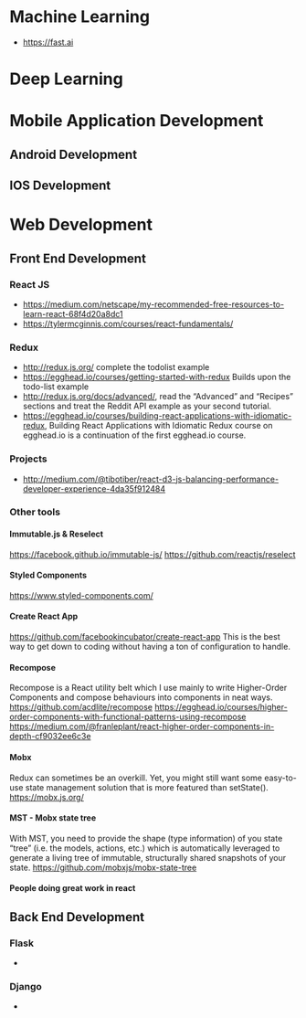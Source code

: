 # Machine Learning
- https://fast.ai

# Deep Learning

# Mobile Application Development

## Android Development

## IOS Development

# Web Development 

## Front End Development 
	
### React JS
- https://medium.com/netscape/my-recommended-free-resources-to-learn-react-68f4d20a8dc1
- https://tylermcginnis.com/courses/react-fundamentals/

### Redux
- http://redux.js.org/ complete the todolist example
- https://egghead.io/courses/getting-started-with-redux Builds upon the todo-list example
- http://redux.js.org/docs/advanced/, read the “Advanced” and “Recipes” sections and treat the Reddit API example as your second tutorial.
- https://egghead.io/courses/building-react-applications-with-idiomatic-redux, Building React Applications with Idiomatic Redux course on egghead.io is a continuation of the first egghead.io course.

### Projects
- http://medium.com/@tibotiber/react-d3-js-balancing-performance-developer-experience-4da35f912484

### Other tools

####  Immutable.js & Reselect
https://facebook.github.io/immutable-js/
https://github.com/reactjs/reselect

####  Styled Components
https://www.styled-components.com/

####  Create React App
https://github.com/facebookincubator/create-react-app
This is the best way to get down to coding without having a ton of configuration to handle.

####  Recompose
Recompose is a React utility belt which I use mainly to write Higher-Order Components and compose behaviours into components in neat ways.
https://github.com/acdlite/recompose
https://egghead.io/courses/higher-order-components-with-functional-patterns-using-recompose
https://medium.com/@franleplant/react-higher-order-components-in-depth-cf9032ee6c3e

####  Mobx
Redux can sometimes be an overkill. Yet, you might still want some easy-to-use state management solution that is more featured than setState().
https://mobx.js.org/

####  MST - Mobx state tree
With MST, you need to provide the shape (type information) of you state “tree” (i.e. the models, actions, etc.) which is automatically leveraged to generate a living tree of immutable, structurally shared snapshots of your state.
https://github.com/mobxjs/mobx-state-tree

#### People doing great work in react

## Back End Development
### Flask
- 
### Django
- 